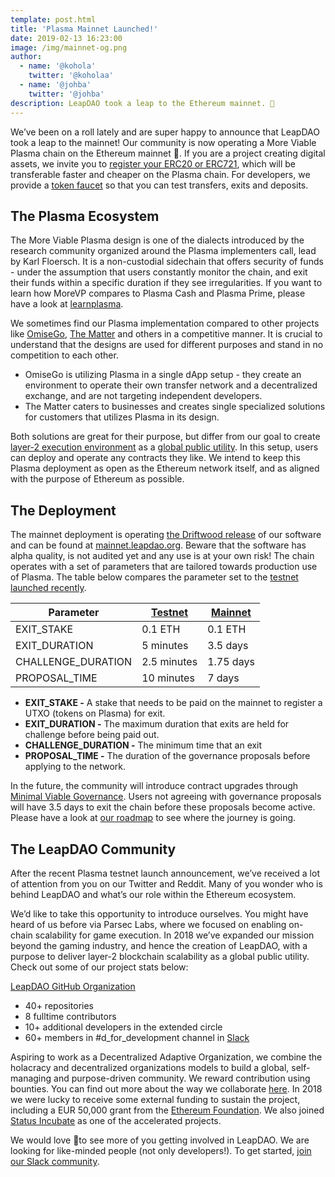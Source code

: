 ```yaml
---
template: post.html
title: 'Plasma Mainnet Launched!'
date: 2019-02-13 16:23:00
image: /img/mainnet-og.png
author:
  - name: '@kohola'
    twitter: '@koholaa'
  - name: '@johba'
    twitter: '@johba'
description: LeapDAO took a leap to the Ethereum mainnet. 🎉
---
```



We’ve been on a roll lately and are super happy to announce that LeapDAO took a leap to the mainnet! Our community is now operating a More Viable Plasma chain on the Ethereum mainnet 🎉. If you are a project creating digital assets, we invite you to [register your ERC20 or ERC721](https://mainnet.leapdao.org/registerToken), which will be transferable faster and cheaper on the Plasma chain. For developers, we provide a [token faucet](https://mainnet.leapdao.org/faucet) so that you can test transfers, exits and deposits.

## The Plasma Ecosystem

The More Viable Plasma design is one of the dialects introduced by the research community organized around the Plasma implementers call, lead by Karl Floersch. It is a non-custodial sidechain that offers security of funds - under the assumption that users constantly monitor the chain, and exit their funds within a specific duration if they see irregularities. If you want to learn how MoreVP compares to Plasma Cash and Plasma Prime, please have a look at [learnplasma](https://learnplasma.org).

We sometimes find our Plasma implementation compared to other projects like [OmiseGo](https://github.com/omisego/plasma-mvp), [The Matter](https://github.com/matterinc) and others in a competitive manner. It is crucial to understand that the designs are used for different purposes and stand in no competition to each other. 
- OmiseGo is utilizing Plasma in a single dApp setup - they create an environment to operate their own transfer network and a decentralized exchange, and are not targeting independent developers. 
- The Matter caters to businesses and creates single specialized solutions for customers that utilizes Plasma in its design. 

Both solutions are great for their purpose, but differ from our goal to create [layer-2 execution environment](/blog/Smart-Contracts-on-Plasma/) as a [global public utility](/about.html). In this setup, users can deploy and operate any contracts they like. We intend to keep this Plasma deployment as open as the Ethereum network itself, and as aligned with the purpose of Ethereum as possible.


## The Deployment

The mainnet deployment is operating [the Driftwood release](/blog/Plasma-Roadmap/) of our software and can be found at [mainnet.leapdao.org](https://mainnet.leapdao.org). Beware that the software has alpha quality, is not audited yet and any use is at your own risk! The chain operates with a set of parameters that are tailored towards production use of Plasma. The table below compares the parameter set to the [testnet launched recently](/blog/Plasma-Testnet-Launched/).


| Parameter          | [Testnet](https://testnet.leapdao.org)     | [Mainnet](https://mainnet.leapdao.org)   |
|--------------------|-------------|-----------|
| EXIT_STAKE         | 0.1 ETH     | 0.1 ETH   |
| EXIT_DURATION      | 5 minutes   | 3.5 days  |
| CHALLENGE_DURATION | 2.5 minutes | 1.75 days |
| PROPOSAL_TIME      | 10 minutes  | 7 days    |


- **EXIT_STAKE -** A stake that needs to be paid on the mainnet to register a UTXO (tokens on Plasma) for exit.
- **EXIT_DURATION -** The maximum duration that exits are held for challenge before being paid out.
- **CHALLENGE_DURATION -** The minimum time that an exit 
- **PROPOSAL_TIME -**  The duration of the governance proposals before applying to the network. 

In the future, the community will introduce contract upgrades through [Minimal Viable Governance](/blog/Minimal-Viable-Governance/). Users not agreeing with governance proposals will have 3.5 days to exit the chain before these proposals become active. Please have a look at [our roadmap](/blog/Plasma-Roadmap/) to see where the journey is going.

## The LeapDAO Community


After the recent Plasma testnet launch announcement, we’ve received a lot of attention from you on our Twitter and Reddit. Many of you wonder who is behind LeapDAO and what’s our role within the Ethereum ecosystem. 

We’d like to take this opportunity to introduce ourselves. You might have heard of us before via Parsec Labs, where we focused on enabling on-chain scalability for game execution. In 2018 we’ve expanded our mission beyond the gaming industry, and hence the creation of LeapDAO, with a purpose to deliver layer-2 blockchain scalability as a global public utility. Check out some of our project stats below: 

[LeapDAO GitHub Organization](https://github.com/leapdao)
- 40+ repositories 
- 8 fulltime contributors
- 10+ additional developers in the extended circle
- 60+ members in #d_for_development channel in [Slack](https://docs.google.com/forms/d/e/1FAIpQLSd8_wDGDAi__HvfYEWNK_bvJzIkxwHHRVL6AFEfJewBd2Vn9A/viewform)

Aspiring to work as a Decentralized Adaptive Organization, we combine the holacracy and decentralized organizations models to build a global, self-managing and purpose-driven community. We reward contribution using bounties. You can find out more about the way we collaborate [here](https://leapdao.org/blog/PARSEC-Labs-Holacracy-Structure/). In 2018 we were lucky to receive some external funding to sustain the project, including a EUR 50,000 grant from the [Ethereum Foundation](/blog/ethereum-foundation-scaling-grant/). We also joined [Status Incubate](https://our.status.im/leapdao-to-join-incubate-family-as-our-fourth-incubatee/) as one of the accelerated projects. 

We would love 💛to see more of you getting involved in LeapDAO. We are looking for like-minded people (not only developers!). To get started, [join our Slack community](https://docs.google.com/forms/d/e/1FAIpQLSd8_wDGDAi__HvfYEWNK_bvJzIkxwHHRVL6AFEfJewBd2Vn9A/viewform).
